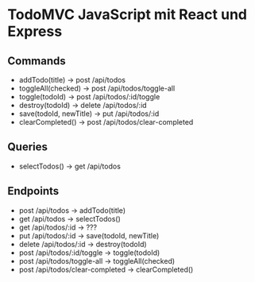 # TodoMVC JavaScript mit React und Express

## Commands

- addTodo(title) -> post /api/todos
- toggleAll(checked) -> post /api/todos/toggle-all
- toggle(todoId) -> post /api/todos/:id/toggle
- destroy(todoId) -> delete /api/todos/:id
- save(todoId, newTitle) -> put /api/todos/:id
- clearCompleted() -> post /api/todos/clear-completed

## Queries

- selectTodos() -> get /api/todos

## Endpoints

- post /api/todos -> addTodo(title)
- get /api/todos -> selectTodos()
- get /api/todos/:id -> ???
- put /api/todos/:id -> save(todoId, newTitle)
- delete /api/todos/:id -> destroy(todoId)
- post /api/todos/:id/toggle -> toggle(todoId)
- post /api/todos/toggle-all -> toggleAll(checked)
- post /api/todos/clear-completed -> clearCompleted()
